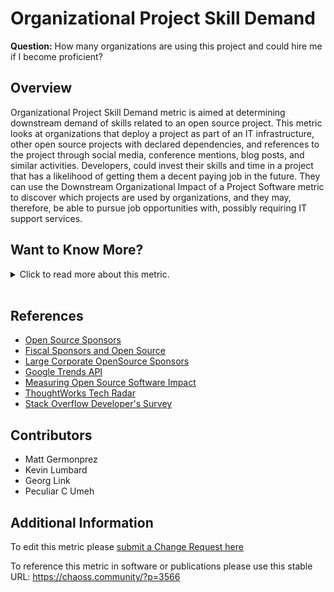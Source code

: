 # Organizational Project Skill Demand

**Question:** How many organizations are using this project and could hire me if I become proficient?

## Overview

Organizational Project Skill Demand metric is aimed at determining downstream demand of skills related to an open source project. This metric looks at organizations that deploy a project as part of an IT infrastructure, other open source projects with declared dependencies, and references to the project through social media, conference mentions, blog posts, and similar activities. Developers, could invest their skills and time in a project that has a likelihood of getting them a decent paying job in the future. They can use the Downstream Organizational Impact of a Project Software metric to discover which projects are used by organizations, and they may, therefore, be able to pursue job opportunities with, possibly requiring IT support services.

## Want to Know More?

<span markdown="1"><details>

<summary>Click to read more about this metric.</summary>

### Data Collection Strategies

*   Google search trends for a project
*   Other projects that are dependent on a project
*   Blog or tweet about a project
*   Number of organizations that mention a project in open hiring requests
*   Number of organizations that are represented at meetups about this project

### Visualizations

The following visualization demonstrates the number of downstream projects
dependendent on the project in question. While this visualization does not
capture the entirety of the Downstream Organizational Impact of a Project
Software metric, it provides a visual for a portion.

![paper image](https://github.com/chaoss/wg-value/blob/main/focus-areas/individual-value/images/organizational-project-skill-demand_paper.png)

Other visualizations could include Google search trends (React vs. Angular vs. Vue.js)

![Google Trends](https://github.com/chaoss/wg-value/blob/main/focus-areas/individual-value/images/organizational-project-skill-demand_google-trends.png)

ThoughtWorks publishes a series called 'Tech Radar' that shows the popularity of technologies.

![TechRadar](https://github.com/chaoss/wg-value/blob/main/focus-areas/individual-value/images/organizational-project-skill-demand_tech-radar.png)

Tech Radar allows you to drill down on projects to see how the assessment has changed over time.

![Assessment](https://github.com/chaoss/wg-value/blob/main/focus-areas/individual-value/images/organizational-project-skill-demand_tech-react.png)

StackOverview publishes an annual developer's survey

![StackOverflow](https://github.com/chaoss/wg-value/blob/main/focus-areas/individual-value/images/organizational-project-skill-demand_stack-overflow.png)

</details></span><br>

## References

*   [Open Source Sponsors][l1]
*   [Fiscal Sponsors and Open Source][l2]
*   [Large Corporate OpenSource Sponsors][l3]
*   [Google Trends API][l4]
*   [Measuring Open Source Software Impact][l5]
*   [ThoughtWorks Tech Radar][l6]
*   [Stack Overflow Developer's Survey][l7]

[l1]: https://opensource.org/sponsors

[l2]: https://opensource.com/article/19/1/fiscal-sponsors-open-source

[l3]: https://www.networkworld.com/article/2867020/big-names-like-google-dominate-open-source-funding.html

[l4]: https://www.npmjs.com/package/google-trends-api

[l5]: https://aisel.aisnet.org/cgi/viewcontent.cgi?article=1496&context=amcis2018

[l6]: https://www.thoughtworks.com/radar

[l7]: https://insights.stackoverflow.com/survey/2019#technology

## Contributors

*   Matt Germonprez
*   Kevin Lumbard
*   Georg Link
*   Peculiar C Umeh

## Additional Information

To edit this metric please [submit a Change Request here](https://github.com/chaoss/wg-value/blob/main/focus-areas/individual-value/organizational-project-skill-demand.md)

To reference this metric in software or publications please use this stable URL: <https://chaoss.community/?p=3566>

<!-- # For groupings in the knowledge base
Context tags: Organization, Contributor, Ecosystem
Keyword tags: demanded skills, companies, organization
-->
